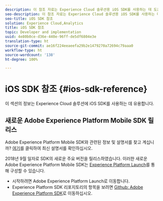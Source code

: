 ```yaml
---
description: 이 참조 자료는 Experience Cloud 솔루션용 iOS SDK를 사용하는 데 도움이 됩니다.
seo-description: 이 참조 자료는 Experience Cloud 솔루션용 iOS SDK를 사용하는 데 도움이 됩니다.
seo-title: iOS SDK 참조
solution: Experience Cloud,Analytics
title: iOS SDK 참조
topic: Developer and implementation
uuid: 4e80b0ce-d36e-440e-96ff-de5df6804e3e
translation-type: ht
source-git-commit: ae16f224eeaeefa29b2e1479270a72694c79aaa0
workflow-type: ht
source-wordcount: '138'
ht-degree: 100%

---
```



# iOS SDK 참조 {#ios-sdk-reference}

이 섹션의 정보는 Experience Cloud 솔루션에 iOS SDK를 사용하는 데 유용합니다.

## 새로운 Adobe Experience Platform Mobile SDK 릴리스

Adobe Experience Platform Mobile SDK와 관련된 정보 및 설명서를 찾고 계십니까? [여기](https://aep-sdks.gitbook.io/docs/)를 클릭하여 최신 설명서를 확인하십시오.

2018년 9월 일자로 SDK의 새로운 주요 버전을 릴리스하였습니다. 이러한 새로운 Adobe Experience Platform Mobile SDK는 [Experience Platform Launch](https://www.adobe.com/kr/experience-platform/launch.html)를 통해 구성할 수 있습니다.

* 시작하려면 Adobe Experience Platform Launch로 이동합니다.
* Experience Platform SDK 리포지토리의 항목을 보려면 [Github: Adobe Experience Platform SDK](https://github.com/Adobe-Marketing-Cloud/acp-sdks)로 이동하십시오.
